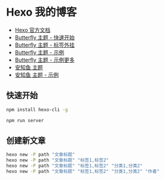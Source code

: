 # Hexo 我的博客

- [Hexo 官方文档](https://hexo.io/docs/)
- [Butterfly 主题 - 快速开始](https://butterfly.js.org/posts/21cfbf15/)
- [Butterfly 主题 - 标签外挂](https://butterfly.js.org/posts/ceeb73f)
- [Butterfly 主题 - 示例](https://blog.uuanqin.top/)
- [Butterfly 主题 - 示例更多](https://butterfly.js.org/link/)
- [安知鱼 主题](https://github.com/anzhiyu-c/hexo-theme-anzhiyu)
- [安知鱼 主题 - 示例](https://blog.anheyu.com/)

## 快速开始

```sh
npm install hexo-cli -g

npm run server
```

## 创建新文章

```sh
hexo new -P path "文章标题"
hexo new -P path "文章标题" "标签1,标签2"
hexo new -P path "文章标题" "标签1,标签2" "分类1,分类2"
hexo new -P path "文章标题" "标签1,标签2" "分类1,分类2" "作者"
```
